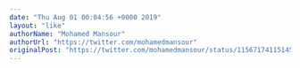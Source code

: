```yaml
---
date: "Thu Aug 01 00:04:56 +0000 2019"
layout: "like"
authorName: "Mohamed Mansour"
authorUrl: "https://twitter.com/mohamedmansour"
originalPost: "https://twitter.com/mohamedmansour/status/1156717411514515456"
---
```

